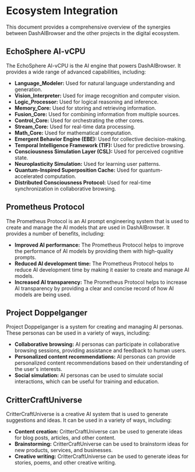 # Ecosystem Integration

This document provides a comprehensive overview of the synergies between DashAIBrowser and the other projects in the digital ecosystem.

## EchoSphere AI-vCPU

The EchoSphere AI-vCPU is the AI engine that powers DashAIBrowser. It provides a wide range of advanced capabilities, including:

*   **Language_Modeler:** Used for natural language understanding and generation.
*   **Vision_Interpreter:** Used for image recognition and computer vision.
*   **Logic_Processor:** Used for logical reasoning and inference.
*   **Memory_Core:** Used for storing and retrieving information.
*   **Fusion_Core:** Used for combining information from multiple sources.
*   **Control_Core:** Used for orchestrating the other cores.
*   **Stream_Core:** Used for real-time data processing.
*   **Math_Core:** Used for mathematical computation.
*   **Emergent Behavior Engine (EBE):** Used for collective decision-making.
*   **Temporal Intelligence Framework (TIF):** Used for predictive browsing.
*   **Consciousness Simulation Layer (CSL):** Used for perceived cognitive state.
*   **Neuroplasticity Simulation:** Used for learning user patterns.
*   **Quantum-Inspired Superposition Cache:** Used for quantum-accelerated computation.
*   **Distributed Consciousness Protocol:** Used for real-time synchronization in collaborative browsing.

## Prometheus Protocol

The Prometheus Protocol is an AI prompt engineering system that is used to create and manage the AI models that are used in DashAIBrowser. It provides a number of benefits, including:

*   **Improved AI performance:** The Prometheus Protocol helps to improve the performance of AI models by providing them with high-quality prompts.
*   **Reduced AI development time:** The Prometheus Protocol helps to reduce AI development time by making it easier to create and manage AI models.
*   **Increased AI transparency:** The Prometheus Protocol helps to increase AI transparency by providing a clear and concise record of how AI models are being used.

## Project Doppelganger

Project Doppelganger is a system for creating and managing AI personas. These personas can be used in a variety of ways, including:

*   **Collaborative browsing:** AI personas can participate in collaborative browsing sessions, providing assistance and feedback to human users.
*   **Personalized content recommendations:** AI personas can provide personalized content recommendations based on their understanding of the user's interests.
*   **Social simulation:** AI personas can be used to simulate social interactions, which can be useful for training and education.

## CritterCraftUniverse

CritterCraftUniverse is a creative AI system that is used to generate suggestions and ideas. It can be used in a variety of ways, including:

*   **Content creation:** CritterCraftUniverse can be used to generate ideas for blog posts, articles, and other content.
*   **Brainstorming:** CritterCraftUniverse can be used to brainstorm ideas for new products, services, and businesses.
*   **Creative writing:** CritterCraftUniverse can be used to generate ideas for stories, poems, and other creative writing.
